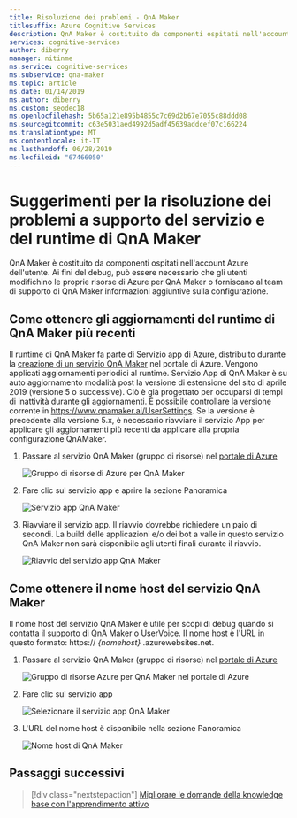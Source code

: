 ```yaml
---
title: Risoluzione dei problemi - QnA Maker
titlesuffix: Azure Cognitive Services
description: QnA Maker è costituito da componenti ospitati nell'account Azure dell'utente. Ai fini del debug, può essere necessario che gli utenti modifichino le proprie risorse di Azure per QnA Maker o forniscano al team di supporto di QnA Maker informazioni aggiuntive sulla configurazione.
services: cognitive-services
author: diberry
manager: nitinme
ms.service: cognitive-services
ms.subservice: qna-maker
ms.topic: article
ms.date: 01/14/2019
ms.author: diberry
ms.custom: seodec18
ms.openlocfilehash: 5b65a121e895b4855c7c69d2b67e7055c88ddd08
ms.sourcegitcommit: c63e5031aed4992d5adf45639addcef07c166224
ms.translationtype: MT
ms.contentlocale: it-IT
ms.lasthandoff: 06/28/2019
ms.locfileid: "67466050"
---
```

# <a name="troubleshooting-tips-to-support-the-qna-maker-service-and-runtime"></a>Suggerimenti per la risoluzione dei problemi a supporto del servizio e del runtime di QnA Maker
QnA Maker è costituito da componenti ospitati nell'account Azure dell'utente. Ai fini del debug, può essere necessario che gli utenti modifichino le proprie risorse di Azure per QnA Maker o forniscano al team di supporto di QnA Maker informazioni aggiuntive sulla configurazione.

## <a name="how-to-get-latest-qnamaker-runtime-updates"></a>Come ottenere gli aggiornamenti del runtime di QnA Maker più recenti
Il runtime di QnA Maker fa parte di Servizio app di Azure, distribuito durante la [creazione di un servizio QnA Maker](./set-up-qnamaker-service-azure.md) nel portale di Azure. Vengono applicati aggiornamenti periodici al runtime. Servizio App di QnA Maker è su auto aggiornamento modalità post la versione di estensione del sito di aprile 2019 (versione 5 o successive). Ciò è già progettato per occuparsi di tempi di inattività durante gli aggiornamenti. È possibile controllare la versione corrente in https://www.qnamaker.ai/UserSettings. Se la versione è precedente alla versione 5.x, è necessario riavviare il servizio App per applicare gli aggiornamenti più recenti da applicare alla propria configurazione QnAMaker.

1. Passare al servizio QnA Maker (gruppo di risorse) nel [portale di Azure](https://portal.azure.com)

    ![Gruppo di risorse di Azure per QnA Maker](../media/qnamaker-how-to-troubleshoot/qnamaker-azure-resourcegroup.png)

2. Fare clic sul servizio app e aprire la sezione Panoramica

     ![Servizio app QnA Maker](../media/qnamaker-how-to-troubleshoot/qnamaker-azure-appservice.png)

3. Riavviare il servizio app. Il riavvio dovrebbe richiedere un paio di secondi. La build delle applicazioni e/o dei bot a valle in questo servizio QnA Maker non sarà disponibile agli utenti finali durante il riavvio.

    ![Riavvio del servizio app QnA Maker](../media/qnamaker-how-to-upgrade-qnamaker/qnamaker-appservice-restart.png)

## <a name="how-to-get-the-qnamaker-service-hostname"></a>Come ottenere il nome host del servizio QnA Maker
Il nome host del servizio QnA Maker è utile per scopi di debug quando si contatta il supporto di QnA Maker o UserVoice. Il nome host è l'URL in questo formato: https:// *{nomehost}* .azurewebsites.net.
    
1. Passare al servizio QnA Maker (gruppo di risorse) nel [portale di Azure](https://portal.azure.com)

    ![Gruppo di risorse Azure per QnA Maker nel portale di Azure](../media/qnamaker-how-to-troubleshoot/qnamaker-azure-resourcegroup.png)

2. Fare clic sul servizio app

     ![Selezionare il servizio app QnA Maker](../media/qnamaker-how-to-troubleshoot/qnamaker-azure-appservice.png)

3. L'URL del nome host è disponibile nella sezione Panoramica

    ![Nome host di QnA Maker](../media/qnamaker-how-to-troubleshoot/qnamaker-azure-gethostname.png)
    

## <a name="next-steps"></a>Passaggi successivi

> [!div class="nextstepaction"]
> [Migliorare le domande della knowledge base con l'apprendimento attivo](./improve-knowledge-base.md)
